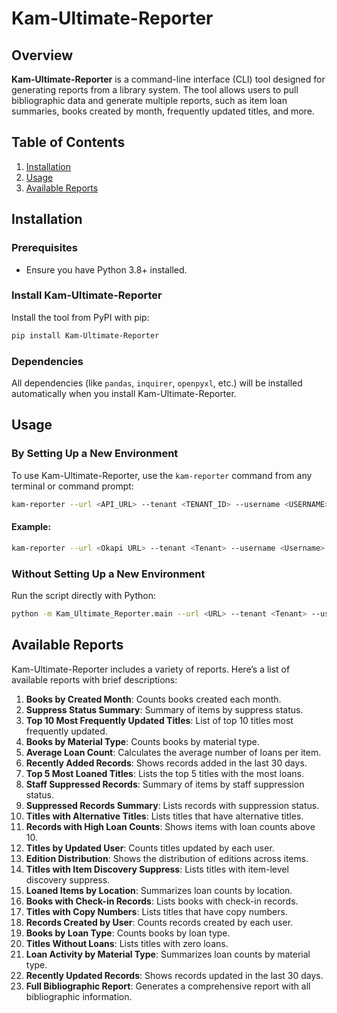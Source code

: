 
# Kam-Ultimate-Reporter

## Overview

**Kam-Ultimate-Reporter** is a command-line interface (CLI) tool designed for generating reports from a library system. The tool allows users to pull bibliographic data and generate multiple reports, such as item loan summaries, books created by month, frequently updated titles, and more.

## Table of Contents

1. [Installation](#installation)
2. [Usage](#usage)
3. [Available Reports](#available-reports)

## Installation

### Prerequisites
- Ensure you have Python 3.8+ installed.

### Install Kam-Ultimate-Reporter
Install the tool from PyPI with pip:

```bash
pip install Kam-Ultimate-Reporter
```

### Dependencies
All dependencies (like `pandas`, `inquirer`, `openpyxl`, etc.) will be installed automatically when you install Kam-Ultimate-Reporter.

## Usage

### By Setting Up a New Environment
To use Kam-Ultimate-Reporter, use the `kam-reporter` command from any terminal or command prompt:

```bash
kam-reporter --url <API_URL> --tenant <TENANT_ID> --username <USERNAME> --password <PASSWORD>
```

#### Example:
```bash
kam-reporter --url <Okapi URL> --tenant <Tenant> --username <Username> --password <Password>
```

### Without Setting Up a New Environment
Run the script directly with Python:

```bash
python -m Kam_Ultimate_Reporter.main --url <URL> --tenant <Tenant> --username <Username> --password <Password>
```

## Available Reports

Kam-Ultimate-Reporter includes a variety of reports. Here’s a list of available reports with brief descriptions:

1. **Books by Created Month**: Counts books created each month.
2. **Suppress Status Summary**: Summary of items by suppress status.
3. **Top 10 Most Frequently Updated Titles**: List of top 10 titles most frequently updated.
4. **Books by Material Type**: Counts books by material type.
5. **Average Loan Count**: Calculates the average number of loans per item.
6. **Recently Added Records**: Shows records added in the last 30 days.
7. **Top 5 Most Loaned Titles**: Lists the top 5 titles with the most loans.
8. **Staff Suppressed Records**: Summary of items by staff suppression status.
9. **Suppressed Records Summary**: Lists records with suppression status.
10. **Titles with Alternative Titles**: Lists titles that have alternative titles.
11. **Records with High Loan Counts**: Shows items with loan counts above 10.
12. **Titles by Updated User**: Counts titles updated by each user.
13. **Edition Distribution**: Shows the distribution of editions across items.
14. **Titles with Item Discovery Suppress**: Lists titles with item-level discovery suppress.
15. **Loaned Items by Location**: Summarizes loan counts by location.
16. **Books with Check-in Records**: Lists books with check-in records.
17. **Titles with Copy Numbers**: Lists titles that have copy numbers.
18. **Records Created by User**: Counts records created by each user.
19. **Books by Loan Type**: Counts books by loan type.
20. **Titles Without Loans**: Lists titles with zero loans.
21. **Loan Activity by Material Type**: Summarizes loan counts by material type.
22. **Recently Updated Records**: Shows records updated in the last 30 days.
23. **Full Bibliographic Report**: Generates a comprehensive report with all bibliographic information.
